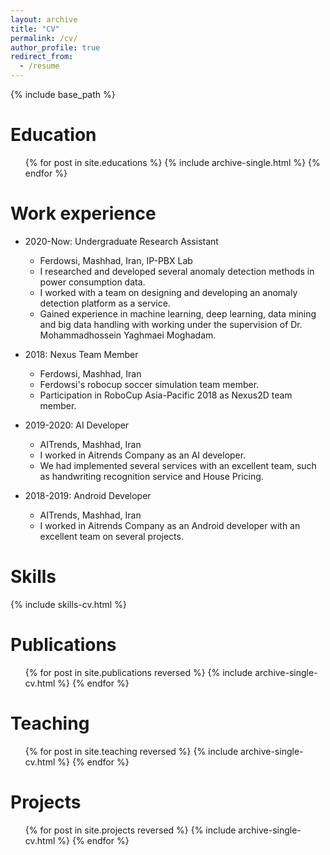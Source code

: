 ```yaml
---
layout: archive
title: "CV"
permalink: /cv/
author_profile: true
redirect_from:
  - /resume
---
```


{% include base_path %}

Education
======
  <ul>{% for post in site.educations %}
    {% include archive-single.html %}
  {% endfor %}</ul>

Work experience
======
* 2020-Now: Undergraduate Research Assistant
  * Ferdowsi, Mashhad, Iran, IP-PBX Lab
  * I researched and developed several anomaly detection methods in power consumption data. 
  * I worked with a team on designing and developing an anomaly detection platform as a service. 
  * Gained experience in machine learning, deep learning, data mining and big data handling with working under the supervision of Dr. Mohammadhossein Yaghmaei Moghadam.

* 2018: Nexus Team Member
  * Ferdowsi, Mashhad, Iran
  * Ferdowsi's robocup soccer simulation team member.
  * Participation in RoboCup Asia-Pacific 2018 as Nexus2D team member.
  
* 2019-2020: AI Developer
  * AITrends, Mashhad, Iran
  * I worked in Aitrends Company as an AI developer.
  * We had implemented several services with an excellent team, such as handwriting recognition service and House Pricing.

* 2018-2019: Android Developer
  * AITrends, Mashhad, Iran
  * I worked in Aitrends Company as an Android developer with an excellent team on several projects.

Skills
======
  {% include skills-cv.html %}

Publications
======
  <ul>{% for post in site.publications reversed %}
    {% include archive-single-cv.html %}
  {% endfor %}</ul>
  
Teaching
======
  <ul>{% for post in site.teaching reversed %}
    {% include archive-single-cv.html %}
  {% endfor %}</ul>

Projects
======
  <ul>{% for post in site.projects reversed %}
    {% include archive-single-cv.html %}
  {% endfor %}</ul>
